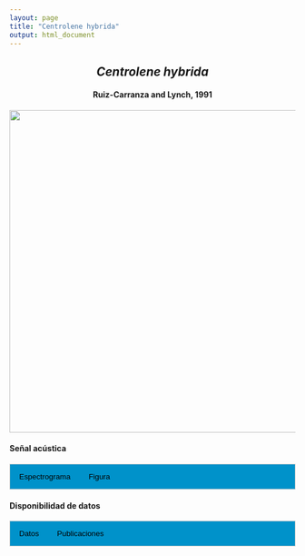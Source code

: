 ```yaml
---
layout: page
title: "Centrolene hybrida"
output: html_document
---
```


<style>
/* Simplified CSS for tabs */
.tab {
  overflow: hidden;
  border: 1px solid #ccc;
  background-color: #0092ca;
}
.tab button {
  background-color: inherit;
  float: left;
  border: none;
  cursor: pointer;
  padding: 14px 16px;
  transition: background-color 0.3s;
}
.tab button:hover {
  background-color: #ddd;
}
.tab button.active {
  background-color: #ccc;
}
.tabcontent {
  display: none;
  padding: 6px 12px;
  border: 1px solid #ccc;
  border-top: none;
}
.audio-container {
  margin-bottom: 10px;
}
body h1 {
  display: none;
}
</style>

<script>
function openTab(evt, tabName) {
  document.querySelectorAll('.tabcontent').forEach(tab => tab.style.display = "none");
  document.querySelectorAll('.tablinks').forEach(link => link.classList.remove('active'));
  document.getElementById(tabName).style.display = "block";
  evt.currentTarget.classList.add('active');
}
</script>

<!-- Species presentation -->
<div style="text-align: center;">
  <h2><i>Centrolene hybrida</i></h2>
  <h4>Ruiz-Carranza and Lynch, 1991</h4>
  <img src="{{ site.baseurl }}/images/especie_Centrolene_hybrida.png" style="width:15cm;">
</div>

#### Señal acústica

<!-- Tabs section -->
<div class="tab">
  <button class="tablinks" onclick="openTab(event, 'Espectro')">Espectrograma</button>
  <button class="tablinks" onclick="openTab(event, 'fig')">Figura</button>
</div>

<!-- Seccion Espectrograma -->
<div id="Espectro" class="tabcontent" style="text-align: center;">
  <video width="100%" height="auto" controls>
    <source src="{{ site.baseurl }}/Espectrograms/dyna_Centrolene_hybrida.mp4" type="video/mp4">
    Tu navegador no soporta el elemento de video.
  </video>
</div>

<!-- Seccion Figura -->
<div id="fig" class="tabcontent" style="text-align: center;">
  <img src="{{ site.baseurl }}/images/spec_Centrolene_hybrida.png" style="width:15cm;">
</div>

#### Disponibilidad de datos

<!-- Tabs section -->
<div class="tab">
  <button class="tablinks" onclick="openTab(event, 'dat')">Datos</button>
  <button class="tablinks" onclick="openTab(event, 'pubs')">Publicaciones</button>
</div>

<!-- Seccion Datos -->
<div id="dat" class="tabcontent">
  <p><strong>Disponible en CSA-IAVH</strong></p>
  <p><a href="http://colecciones.humboldt.org.co/rec/sonidos/IAvH-CSA-34238/IAvH-CSA-34238.wav" target="_blank">IAVH-CSA-34238</a></p>
  <p><a href="http://colecciones.humboldt.org.co/rec/sonidos/IAvH-CSA-34239/IAvH-CSA-34239.wav" target="_blank">IAVH-CSA-34239</a></p>
  <p><a href="http://colecciones.humboldt.org.co/rec/sonidos/IAvH-CSA-34240/IAvH-CSA-34240.wav" target="_blank">IAVH-CSA-34240</a></p>
</div>

<!-- Seccion Publicaciones -->
<div id="pubs" class="tabcontent">
  <p><strong>Mendoza-Henao, A. M., Duarte-Marin, S., and Rada, M.</strong> 2021. Advertisement calls of six glassfrog species in the Colombian Andes, and comments on priorities for future research and conservation. <i>Amphibian and Reptile Conservation</i> 15: 156-171. 
  <a href="https://archive.org/details/biostor-286491" target="_blank">https://archive.org/details/biostor-286491</a></p>
</div>

